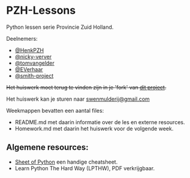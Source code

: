 # PZH-Lessons

Python lessen serie Provincie Zuid Holland.

Deelnemers:

- [@HenkPZH](https://github.com/HenkPZH)
- [@nicky-verver](https://github.com/nicky-verver)
- [@tomvangelder](https://github.com/tomvangelder)
- [@EVerhaar](https://github.com/EVerhaar)
- [@smith-project](https://github.com/smith-project)



~~Het huiswerk moet terug te vinden zijn in je 'fork' van [dit project](https://github.com/Swendude/py-classstart).~~

Het huiswerk kan je sturen naar swenmulderij@gmail.com

Weekmappen bevatten een aantal files:
- README.md met daarin informatie over de les en externe resources.
- Homework.md met daarin het huiswerk voor de volgende week.

## Algemene resources:
- [Sheet of Python](https://tmont.es/images/sheet-of-python-v1.pdf) een handige cheatsheet.
- Learn Python The Hard Way (LPTHW), PDF verkrijgbaar.
